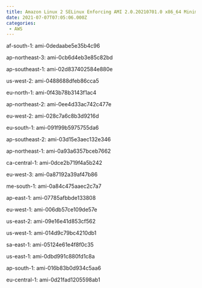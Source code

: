 ```yaml
---
title: Amazon Linux 2 SELinux Enforcing AMI 2.0.20210701.0 x86_64 Minimal HVM gp2
date: 2021-07-07T07:05:06.000Z
categories:
 - AWS
---
```


af-south-1: ami-0dedaabe5e35b4c96

ap-northeast-3: ami-0cb6d4eb3e85c82bd

ap-southeast-1: ami-02d837402584e880e

us-west-2: ami-0488688dfeb86cca5

eu-north-1: ami-0f43b78b3143f1ac4

ap-northeast-2: ami-0ee4d33ac742c477e

eu-west-2: ami-028c7a6c8b3d9216d

eu-south-1: ami-091f99b5975755da6

ap-southeast-2: ami-03d15e3aec132e346

ap-northeast-1: ami-0a93a6357bceb7662

ca-central-1: ami-0dce2b719f4a5b242

eu-west-3: ami-0a87192a39af47b86

me-south-1: ami-0a84c475aaec2c7a7

ap-east-1: ami-07785afbbde133808

eu-west-1: ami-006db57ce109de57e

us-east-2: ami-09e16e41d853cf562

us-west-1: ami-014d9c79bc4210db1

sa-east-1: ami-05124e61e4f8f0c35

us-east-1: ami-0dbd991c880fd1c8a

ap-south-1: ami-016b83b0d934c5aa6

eu-central-1: ami-0d21fad1205598ab1

